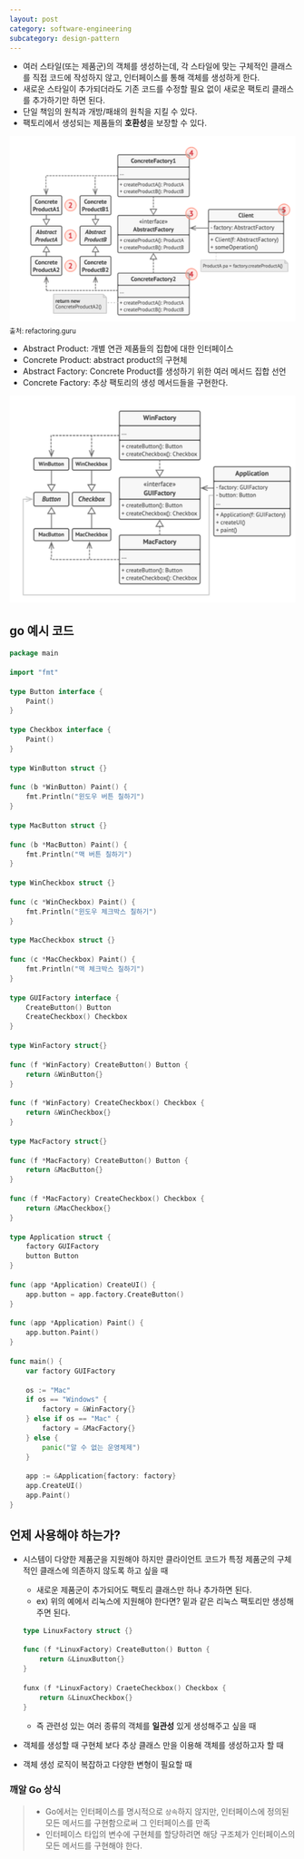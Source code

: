 ```yaml
---
layout: post
category: software-engineering
subcategory: design-pattern
---
```


- 여러 스타일(또는 제품군)의 객체를 생성하는데, 각 스타일에 맞는 구체적인 클래스를 직접 코드에 작성하지 않고, 인터페이스를 통해 객체를 생성하게 한다.
- 새로운 스타일이 추가되더라도 기존 코드를 수정할 필요 없이 새로운 팩토리 클래스를 추가하기만 하면 된다.
- 단일 책임의 원칙과 개방/패쇄의 원칙을 지킬 수 있다.
- 팩토리에서 생성되는 제품들의 **호환성**을 보장할 수 있다.

![alt text](/assets/images/design-pattern/image/2/image.png)
<sub>출처: refactoring.guru</sub>

- Abstract Product: 개별 연관 제품들의 집합에 대한 인터페이스
- Concrete Product: abstract product의 구현체
- Abstract Factory: Concrete Product를 생성하기 위한 여러 메서드 집합 선언
- Concrete Factory: 추상 팩토리의 생성 메서드들을 구현한다.

![alt text](/assets/images/design-pattern/image/2/image-1.png)

## go 예시 코드

```go
package main

import "fmt"

type Button interface {
    Paint()
}

type Checkbox interface {
    Paint()
}

type WinButton struct {}

func (b *WinButton) Paint() {
    fmt.Println("윈도우 버튼 칠하기")
}

type MacButton struct {}

func (b *MacButton) Paint() {
    fmt.Println("맥 버튼 칠하기")
}

type WinCheckbox struct {}

func (c *WinCheckbox) Paint() {
    fmt.Println("윈도우 체크박스 칠하기")
}

type MacCheckbox struct {}

func (c *MacCheckbox) Paint() {
    fmt.Println("맥 체크박스 칠하기")
}

type GUIFactory interface {
    CreateButton() Button
    CreateCheckbox() Checkbox
}

type WinFactory struct{}

func (f *WinFactory) CreateButton() Button {
    return &WinButton{}
}

func (f *WinFactory) CreateCheckbox() Checkbox {
    return &WinCheckbox{}
}

type MacFactory struct{}

func (f *MacFactory) CreateButton() Button {
    return &MacButton{}
}

func (f *MacFactory) CreateCheckbox() Checkbox {
    return &MacCheckbox{}
}

type Application struct {
    factory GUIFactory
    button Button
}

func (app *Application) CreateUI() {
    app.button = app.factory.CreateButton()
}

func (app *Application) Paint() {
    app.button.Paint()
}

func main() {
    var factory GUIFactory

    os := "Mac"
    if os == "Windows" {
        factory = &WinFactory{}
    } else if os == "Mac" {
        factory = &MacFactory{}
    } else {
        panic("알 수 없는 운영체제")
    }

    app := &Application{factory: factory}
    app.CreateUI()
    app.Paint()
}
```

## 언제 사용해야 하는가?

- 시스템이 다양한 제품군을 지원해야 하지만 클라이언트 코드가 특정 제품군의 구체적인 클래스에 의존하지 않도록 하고 싶을 때
    - 새로운 제품군이 추가되어도 팩토리 클래스만 하나 추가하면 된다.
    - ex) 위의 예에서 리눅스에 지원해야 한다면? 밑과 같은 리눅스 팩토리만 생성해주면 된다.

    ```go
    type LinuxFactory struct {}

    func (f *LinuxFactory) CreateButton() Button {
        return &LinuxButton{}
    }

    funx (f *LinuxFactory) CraeteCheckbox() Checkbox {
        return &LinuxCheckbox{}
    }
    ```

    - 즉 관련성 있는 여러 종류의 객체를 **일관성** 있게 생성해주고 싶을 때

- 객체를 생성할 때 구현체 보다 추상 클래스 만을 이용해 객체를 생성하고자 할 때
- 객체 생성 로직이 복잡하고 다양한 변형이 필요할 때

### 깨알 Go 상식

> - Go에서는 인터페이스를 명시적으로 `상속`하지 않지만, 인터페이스에 정의된 모든 메서드를 구현함으로써 그 인터페이스를 만족
> - 인터페이스 타입의 변수에 구현체를 할당하려면 해당 구조체가 인터페이스의 모든 메서드를 구현해야 한다.